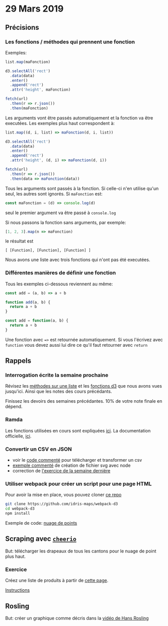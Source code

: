 # 29 Mars 2019

## Précisions

### Les fonctions / méthodes qui prennent une fonction

Exemples:

```javascript
list.map(maFonction)
```

```javascript
d3.selectAll('rect')
  .data(data)
  .enter()
  .append('rect')
  .attr('height', maFonction)
```

```javascript
fetch(url)
  .then(r => r.json())
  .then(maFonction)
```

Les arguments vont être passés automatiquement et la fonction va être executées. Les exemples plus haut correspondent à:

```javascript
list.map((d, i, list) => maFonction(d, i, list))
```

```javascript
d3.selectAll('rect')
  .data(data)
  .enter()
  .append('rect')
  .attr('height', (d, i) => maFonction(d, i))
```

```javascript
fetch(url)
  .then(r => r.json())
  .then(data => maFonction(data))
```

Tous les arguments sont passés à la fonction. Si celle-ci n'en utilise qu'un seul, les autres sont ignorés. Si `maFonction` est:

```javascript
const maFonction = (d) => console.log(d)
```

seul le premier argument va être passé à `console.log`

Si nous passons la fonction sans arguments, par exemple:

```javascript
[1, 2, 3].map(n => maFonction)
```

le résultat est

```
[ [Function], [Function], [Function] ]
```

Nous avons une liste avec trois fonctions qui n'ont pas été executées.

### Différentes manières de définir une fonction

Tous les exemples ci-dessous reviennent au même:

```javascript
const add = (a, b) => a + b
```

```javascript
function add(a, b) {
  return a + b
}
```

```javascript
const add = function(a, b) {
  return a + b
}
```

Une fonction avec `=>` est retournée automatiquement. Si vous l'écrivez avec `function` vous devez aussi lui dire ce qu'il faut retourner avec `return`

## Rappels

### Interrogation écrite la semaine prochaine

Révisez les [méthodes sur une liste](https://observablehq.com/@idris-maps/methodes-sur-une-liste-array) et les [fonctions d3](https://observablehq.com/@idris-maps/fonctions-d3) que nous avons vues jusqu'ici. Ainsi que les notes des cours précédants.

Finissez les devoirs des semaines précédantes. 10% de votre note finale en dépend.

### Ramda

Les fonctions utilisées en cours sont expliquées [ici](https://observablehq.com/@idris-maps/methodes-ramda). La documentation officielle, [ici](https://ramdajs.com/docs/).

### Convertir un CSV en JSON

* voir le [code commenté](https://github.com/idris-maps/exemple-transformation-de-donnees-avec-node/blob/master/run.js) pour télécharger et transformer un csv
* [exemple commenté](https://github.com/idris-maps/exemple-transformation-de-donnees-avec-node/blob/master/drawGraph.js) de création de fichier svg avec node
* correction de [l'exercice de la semaine dernière](https://github.com/idris-maps/heig-datavis-2019/tree/master/20190322-node/exercice_node)

### Utiliser webpack pour créer un script pour une page HTML

Pour avoir la mise en place, vous pouvez cloner [ce repo](https://github.com/idris-maps/webpack-d3)

```bash
git clone https://github.com/idris-maps/webpack-d3
cd webpack-d3
npm install
```

Exemple de code: [nuage de points](https://github.com/idris-maps/exemple-nuage-de-points)

## Scraping avec [`cheerio`](https://github.com/cheeriojs/cheerio)

But: télécharger les drapeaux de tous les cantons pour le nuage de point plus haut.

### Exercice

Créez une liste de produits à partir de [cette page](https://www.webscraper.io/test-sites/e-commerce/allinone/computers/laptops).

[Instructions](https://github.com/idris-maps/heig-datavis-2019/tree/master/20190329-rosling/exercice_scraping)

## Rosling

But: créer un graphique comme décris dans la [vidéo de Hans Rosling](https://www.youtube.com/watch?v=jbkSRLYSojo)
